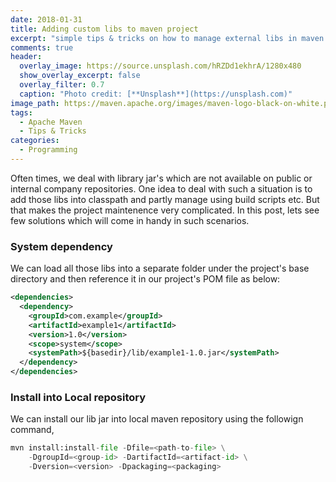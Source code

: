 ```yaml
---
date: 2018-01-31
title: Adding custom libs to maven project
excerpt: "simple tips & tricks on how to manage external libs in maven project"
comments: true
header:
  overlay_image: https://source.unsplash.com/hRZDd1ekhrA/1280x480
  show_overlay_excerpt: false
  overlay_filter: 0.7
  caption: "Photo credit: [**Unsplash**](https://unsplash.com)"
image_path: https://maven.apache.org/images/maven-logo-black-on-white.png
tags:
  - Apache Maven
  - Tips & Tricks
categories:
  - Programming
---
```


Often times, we deal with library jar's which are not available on public or internal company repositories. 
One idea to deal with such a situation is to add those libs into classpath and partly manage using build scripts etc. 
But that makes the project maintenence very complicated. In this post, lets see few solutions which will come in handy in such scenarios.


### System dependency

We can load all those libs into a separate folder under the project's base directory and then reference it in our
project's POM file as below:

```xml
<dependencies>
  <dependency>
    <groupId>com.example</groupId>
    <artifactId>example1</artifactId>
    <version>1.0</version>
    <scope>system</scope>
    <systemPath>${basedir}/lib/example1-1.0.jar</systemPath>
  </dependency>
</dependencies>
```

### Install into Local repository

We can install our lib jar into local maven repository using the followign command,

```python
mvn install:install-file -Dfile=<path-to-file> \
    -DgroupId=<group-id> -DartifactId=<artifact-id> \
    -Dversion=<version> -Dpackaging=<packaging>
```
